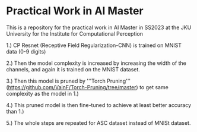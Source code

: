 # Practical Work in AI Master
This is a repository for the practical work in AI Master in SS2023 at the JKU University for the Institute for Computational Perception

1.) CP Resnet (Receptive Field Regularization-CNN) is trained on MNIST data (0-9 digits) 

2.) Then the model complexity is increased by increasing the width of the channels, and again it is trained on the MNIST dataset.

3.) Then this model is pruned by '''Torch Pruning''' (https://github.com/VainF/Torch-Pruning/tree/master) to get same complexity as the model in 1.)

4.) This pruned model is then fine-tuned to achieve at least better accuracy than 1.)


5.) The whole steps are repeated for ASC dataset instead of MNISt dataset.
